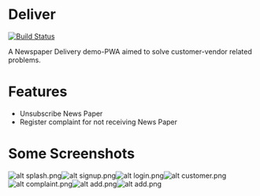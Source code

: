 # Deliver

[![Build Status](https://travis-ci.org/joemccann/dillinger.svg?branch=master)](https://travis-ci.org/joemccann/dillinger)

A Newspaper Delivery demo-PWA aimed to solve customer-vendor related problems.

# Features

  - Unsubscribe News Paper
  - Register complaint for not receiving News Paper

# Some Screenshots
![alt splash.png](https://drive.google.com/thumbnail?id=17bbYcz_kbvSIWNycalPBU_T11B54i-cM)![alt signup.png](https://drive.google.com/thumbnail?id=17_lnJqJhNpO6ruNfI6cLW-3yj4k5TB4h)![alt login.png](https://drive.google.com/thumbnail?id=17oLqlq1lNSs3-bjsFJNSdeYOzDLwf9ka)![alt customer.png](https://drive.google.com/thumbnail?id=17qVe2n0KywFbNrJOVcyoWCzB9kGLnBfQ)
![alt complaint.png](https://drive.google.com/thumbnail?id=17juPQRT9BM4FqWxCsW4fAg4V6YFZW627)![alt add.png](https://drive.google.com/thumbnail?id=17isDgcfp_wJN2W_Se6fQvzsSA2VbFMb3)![alt add.png](https://drive.google.com/thumbnail?id=18-LVcKYaLrbRoQ_vaBzyXsN_Wi6LUKsK)